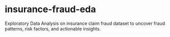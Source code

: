 # insurance-fraud-eda
Exploratory Data Analysis on insurance claim fraud dataset to uncover fraud patterns, risk factors, and actionable insights.
